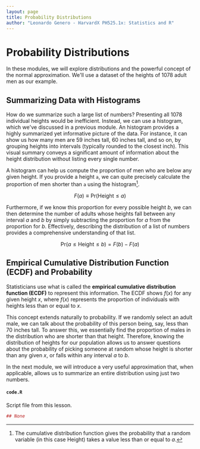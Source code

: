 ```yaml
---
layout: page
title: Probability Distributions
author: "Leonardo Genero - HarvardX PH525.1x: Statistics and R"
---
```


# Probability Distributions

In these modules, we will explore distributions and the powerful concept of the normal approximation. We'll use a dataset of the heights of $1078$ adult men as our example.

## Summarizing Data with Histograms

How do we summarize such a large list of numbers? Presenting all $1078$ individual heights would be inefficient. Instead, we can use a histogram, which we've discussed in a previous module. An histogram provides a highly summarized yet informative picture of the data. For instance, it can show us how many men are $59$ inches tall, $60$ inches tall, and so on, by grouping heights into intervals (typically rounded to the closest inch). This visual summary conveys a significant amount of information about the height distribution without listing every single number.

A histogram can help us compute the proportion of men who are below any given height. If you provide a height `a`, we can quite precisely calculate the proportion of men shorter than `a` using the histogram[^1].

```math
F(a) \equiv \text{Pr}(\text{Height} \leq a)
``` 

[^1]: The cumulative distribution function gives the probability that a random variable (in this case $\text{Height}$) takes a value less than or equal to $a$.

Furthermore, if we know this proportion for every possible height $b$, we can then determine the number of adults whose heights fall between any interval $a$ and $b$ by simply subtracting the proportion for $a$ from the proportion for $b$. Effectively, describing the distribution of a list of numbers provides a comprehensive understanding of that list.

```math
\text{Pr}(a \leq \text{Height} \leq b) = F(b) - F(a)
```

## Empirical Cumulative Distribution Function (ECDF) and Probability

Statisticians use what is called the **empirical cumulative distribution function (ECDF)** to represent this information. The ECDF shows $f(x)$ for any given height $x$, where $f(x)$ represents the proportion of individuals with heights less than or equal to $x$.

This concept extends naturally to probability. If we randomly select an adult male, we can talk about the probability of this person being, say, less than $70$ inches tall. To answer this, we essentially find the proportion of males in the distribution who are shorter than that height. Therefore, knowing the distribution of heights for our population allows us to answer questions about the probability of picking someone at random whose height is shorter than any given $x$, or falls within any interval $a$ to $b$.

In the next module, we will introduce a very useful approximation that, when applicable, allows us to summarize an entire distribution using just two numbers.

#### `code.R`

Script file from this lesson.

```R
## None
```